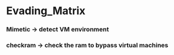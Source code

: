 # Evading_Matrix

### Mimetic -> detect VM environment

### checkram -> check the ram to bypass virtual machines

